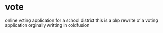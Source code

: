 # vote
online voting application for a school district
this is a php rewrite of a voting application orginally writting in coldfusion
